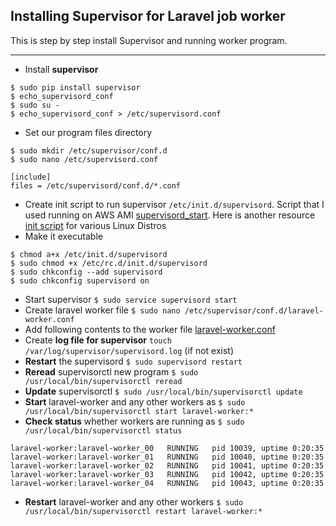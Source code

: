 ## Installing Supervisor for Laravel job worker

This is step by step install Supervisor and running worker program.

-----------------

* Install **supervisor**
 
```shell
$ sudo pip install supervisor
$ echo_supervisord_conf
$ sudo su -
$ echo_supervisord_conf > /etc/supervisord.conf
```
* Set our program files directory 

```
$ sudo mkdir /etc/supervisor/conf.d
$ sudo nano /etc/supervisord.conf

[include]
files = /etc/supervisord/conf.d/*.conf
```
* Create init script to run supervisor `/etc/init.d/supervisord`. Script that I used running on AWS AMI [supervisord_start](/supervisord_startup). 
Here is another resource [init script](https://github.com/Supervisor/initscripts) for various Linux Distros 
* Make it executable

```shell
$ chmod a+x /etc/init.d/supervisord
$ sudo chmod +x /etc/rc.d/init.d/supervisord
$ sudo chkconfig --add supervisord
$ sudo chkconfig supervisord on
```
* Start supervisor 
`$ sudo service supervisord start`
* Create laravel worker file 
`$ sudo nano /etc/supervisor/conf.d/laravel-worker.conf`
* Add following contents to the worker file [laravel-worker.conf](/example.conf) 
* Create **log file for supervisor** `touch /var/log/supervisor/supervisord.log` (if not exist)
* **Restart** the supervisord `$ sudo supervisord restart`
* **Reread** supervisorctl new program `$ sudo /usr/local/bin/supervisorctl reread`
* **Update** supervisorctl `$ sudo /usr/local/bin/supervisorctl update` 
* **Start** laravel-worker and any other workers as `$ sudo /usr/local/bin/supervisorctl start laravel-worker:*`
* **Check status** whether workers are running as `$ sudo /usr/local/bin/supervisorctl status` 

```log
laravel-worker:laravel-worker_00   RUNNING   pid 10039, uptime 0:20:35
laravel-worker:laravel-worker_01   RUNNING   pid 10040, uptime 0:20:35
laravel-worker:laravel-worker_02   RUNNING   pid 10041, uptime 0:20:35
laravel-worker:laravel-worker_03   RUNNING   pid 10042, uptime 0:20:35
laravel-worker:laravel-worker_04   RUNNING   pid 10043, uptime 0:20:35
```
* **Restart** laravel-worker and any other workers `$ sudo /usr/local/bin/supervisorctl restart laravel-worker:*`
